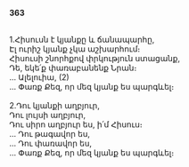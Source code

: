 **363**

\
1.Հիսուսն է կյանքը և ճանապարհը,\
Էլ ուրիշ կյանք չկա աշխարհում։\
Հիսուսի շնորհքով փրկություն ստացանք,\
Դե, եկե՛ք փառաբանենք Նրան։\
 ... Ալելուիա, (2)\
 ... Փառք Քեզ, որ մեզ կյանք ես պարգևել։\
\
2.Դու կյանքի աղբյուր,\
Դու լույսի աղբյուր,\
Դու սիրո աղբյուր ես, ի՛մ Հիսուս։\
 ... Դու թագավոր ես,\
 ... Դու փառավոր ես,\
 ... Փառք Քեզ, որ մեզ կյանք ես պարգևել։
